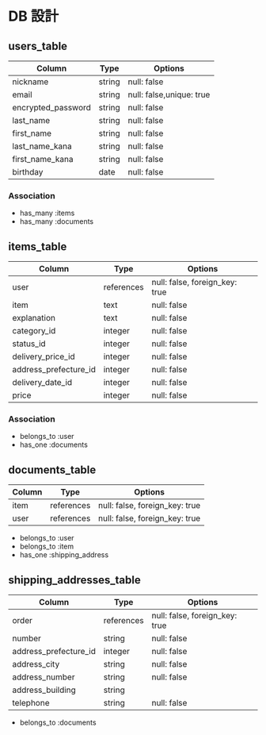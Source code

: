 # DB 設計

## users_table

| Column                 | Type     | Options                   |
|------------------------|----------|---------------------------|
| nickname               | string   | null: false               |
| email                  | string   | null: false,unique: true  |
| encrypted_password     | string   | null: false               |
| last_name              | string   | null: false               |
| first_name             | string   | null: false               |
| last_name_kana         | string   | null: false               |
| first_name_kana        | string   | null: false               |
| birthday               | date     | null: false               |

### Association

* has_many :items
* has_many :documents

## items_table

| Column                | Type       | Options                        |
|--------------------   |------------|--------------------------------|
| user                  | references | null: false, foreign_key: true |
| item                  | text       | null: false                    |
| explanation           | text       | null: false                    |
| category_id           | integer    | null: false                    |
| status_id             | integer    | null: false                    |
| delivery_price_id     | integer    | null: false                    |
| address_prefecture_id | integer    | null: false                    |
| delivery_date_id      | integer    | null: false                    |
| price                 | integer    | null: false                    |

### Association

- belongs_to :user
- has_one :documents

##  documents_table

| Column      | Type       | Options                        |
|-------------|------------|--------------------------------|
| item        | references | null: false, foreign_key: true |
| user        | references | null: false, foreign_key: true |

- belongs_to :user
- belongs_to :item
- has_one :shipping_address

##  shipping_addresses_table

| Column                | Type       | Options                        |
|---------------------- |------------|--------------------------------|
| order                 | references | null: false, foreign_key: true |
| number                | string     | null: false                    |
| address_prefecture_id | integer    | null: false                    |
| address_city          | string     | null: false                    |
| address_number        | string     | null: false                    |
| address_building      | string     |                                |
| telephone             | string     | null: false                    |

- belongs_to :documents
